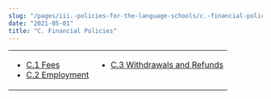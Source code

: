 ```yaml
---
slug: "/pages/iii.-policies-for-the-language-schools/c.-financial-policies"
date: "2021-05-01"
title: "C. Financial Policies"
---
```


<table border="0">

<tbody>

<tr valign="top">

<td>

*   [C.1 Fees](/about/handbook/iii.-policies-for-the-language-schools/c.-financial-policies/c.1-fees)
*   [C.2 Employment](/about/handbook/iii.-policies-for-the-language-schools/c.-financial-policies/c.2-employment)

</td>

<td>

*   [C.3 Withdrawals and Refunds](/about/handbook/iii.-policies-for-the-language-schools/c.-financial-policies/c.3-withdrawals-and-refunds)

</td>

</tr>

</tbody>

</table>